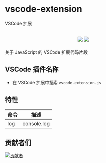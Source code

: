 # vscode-extension

VSCode 扩展

<h2 align="center">
  <a href="https://marketplace.visualstudio.com/items?itemName=biaov06.vscode-extension-js"><img src="https://img.shields.io/badge/version-v1.0.4-blue" /></a>
  <a href="https://github.com/biaov/vscode-extension/tree/js/LICENSE"><img src="https://img.shields.io/badge/license-MIT-green" /></a>
</h2>

关于 JavaScript 的 VSCode 扩展代码片段

## VSCode 插件名称

- 在 VSCode 扩展中搜索 `vscode-extension-js`

## 特性

| 命令 | 描述        |
| ---- | ----------- |
| log  | console.log |

## 贡献者们

[![贡献者](https://contrib.rocks/image?repo=biaov/vscode-extension)](https://github.com/biaov/vscode-extension/graphs/contributors)
